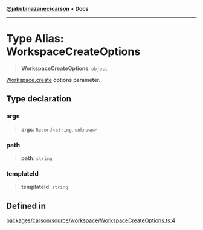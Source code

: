 [**@jakubmazanec/carson**](../README.md) • **Docs**

---

# Type Alias: WorkspaceCreateOptions

> **WorkspaceCreateOptions**: `object`

[Workspace.create](../classes/Workspace.md#create) options parameter.

## Type declaration

### args

> **args**: `Record`\<`string`, `unknown`\>

### path

> **path**: `string`

### templateId

> **templateId**: `string`

## Defined in

[packages/carson/source/workspace/WorkspaceCreateOptions.ts:4](https://github.com/jakubmazanec/tools/blob/053e1fea9cfce27a70a78b00a30cdd281cb0a72b/packages/carson/source/workspace/WorkspaceCreateOptions.ts#L4)
